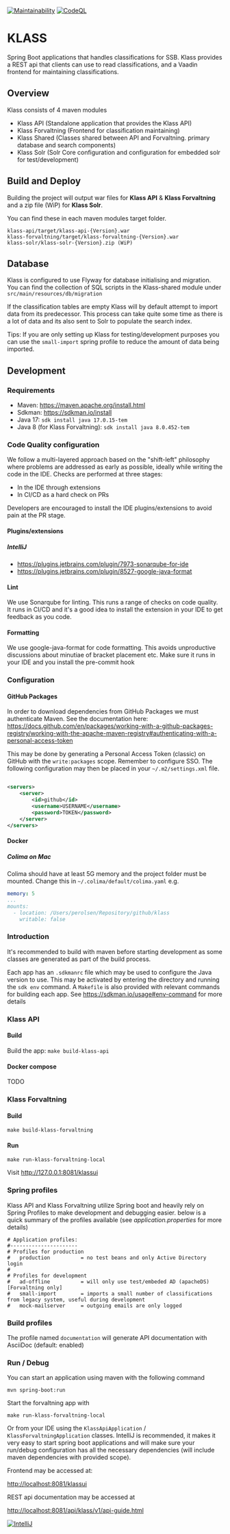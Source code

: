 [![Maintainability](https://api.codeclimate.com/v1/badges/34eed0d4c7e9abd16add/maintainability)](https://codeclimate.com/github/statisticsnorway/klass/maintainability)
[![CodeQL](https://github.com/statisticsnorway/klass/actions/workflows/codeql-analysis.yml/badge.svg)](https://github.com/statisticsnorway/klass/actions/workflows/codeql-analysis.yml)

# KLASS

Spring Boot applications that handles classifications for SSB.
Klass provides a REST api that clients can use to read classifications, and a Vaadin frontend for maintaining classifications.

## Overview

Klass consists of 4 maven modules

- Klass API (Standalone application that provides the Klass API)
- Klass Forvaltning (Frontend for classification maintaining)
- Klass Shared (Classes shared between API and Forvaltning. primary database and search components)
- Klass Solr (Solr Core configuration and configuration for embedded solr for test/development)

## Build and Deploy

Building the project will output war files for **Klass API** & **Klass Forvaltning** and a zip file (WiP) for **Klass Solr**.

You can find these in each maven modules target folder.

```
klass-api/target/klass-api-{Version}.war
klass-forvaltning/target/klass-forvaltning-{Version}.war
klass-solr/klass-solr-{Version}.zip (WiP)
```

## Database

Klass is configured to use Flyway for database initialising and migration.
You can find the collection of SQL scripts in the Klass-shared module under `src/main/resources/db/migration`

If the classification tables are empty Klass will by default attempt to import data from its predecessor.
This process can take quite some time as there is a lot of data and its also sent to Solr to populate the search index.

Tips: If you are only setting up Klass for testing/development purposes you can use the `small-import` spring profile to reduce the amount of data being imported.

## Development

### Requirements

- Maven: <https://maven.apache.org/install.html>
- Sdkman: <https://sdkman.io/install>
- Java 17: `sdk install java 17.0.15-tem`
- Java 8 (for Klass Forvaltning): `sdk install java 8.0.452-tem`

### Code Quality configuration

We follow a multi-layered approach based on the "shift-left" philosophy where problems are addressed as early as possible, ideally while writing the code in the IDE. Checks are performed at three stages:

- In the IDE through extensions
- In CI/CD as a hard check on PRs

Developers are encouraged to install the IDE plugins/extensions to avoid pain at the PR stage.

#### Plugins/extensions

##### IntelliJ

- https://plugins.jetbrains.com/plugin/7973-sonarqube-for-ide
- https://plugins.jetbrains.com/plugin/8527-google-java-format

#### Lint

We use Sonarqube for linting. This runs a range of checks on code quality. It runs in CI/CD and it's a good idea to install the extension in your IDE to get feedback as you code.

#### Formatting

We use google-java-format for code formatting. This avoids unproductive discussions about minutiae of bracket placement etc. Make sure it runs in your IDE and you install the pre-commit hook

### Configuration

#### GitHub Packages

In order to download dependencies from GitHub Packages we must authenticate Maven. See the documentation here: <https://docs.github.com/en/packages/working-with-a-github-packages-registry/working-with-the-apache-maven-registry#authenticating-with-a-personal-access-token>

This may be done by generating a Personal Access Token (classic) on GitHub with the `write:packages` scope. Remember to configure SSO. The following configuration may then be placed in your `~/.m2/settings.xml` file.

```xml

<servers>
    <server>
        <id>github</id>
        <username>USERNAME</username>
        <password>TOKEN</password>
    </server>
</servers>
```

#### Docker

##### Colima on Mac

Colima should have at least 5G memory and the project folder must be mounted. Change this in `~/.colima/default/colima.yaml` e.g.

```yaml
memory: 5
...
mounts:
  - location: /Users/perolsen/Repository/github/klass
    writable: false
```

### Introduction

It's recommended to build with maven before starting development as some classes are generated as part of the build process.

Each app has an `.sdkmanrc` file which may be used to configure the Java version to use. This may be activated by entering the directory and running the `sdk env` command. A `Makefile` is also provided with relevant commands for building each app. See <https://sdkman.io/usage#env-command> for more details

### Klass API

#### Build

Build the app: `make build-klass-api`

#### Docker compose

TODO

### Klass Forvaltning

#### Build

`make build-klass-forvaltning`

#### Run

`make run-klass-forvaltning-local`

Visit <http://127.0.0.1:8081/klassui>

### Spring profiles

Klass API and Klass Forvaltning utilize Spring boot and heavily rely on Spring Profiles to make development and debugging easier.
below is a quick summary of the profiles available (see _application.properties_ for more details)

```
# Application profiles:
#----------------------
# Profiles for production
#   production          = no test beans and only Active Directory login
#
# Profiles for development
#   ad-offline          = will only use test/embeded AD (apacheDS) [Forvaltning only]
#   small-import        = imports a small number of classifications from legacy system, useful during development
#   mock-mailserver     = outgoing emails are only logged
```

### Build profiles

The profile named `documentation` will generate API documentation with AsciiDoc (default: enabled)

### Run / Debug

You can start an application using maven with the following command

```shell
mvn spring-boot:run
```

Start the forvaltning app with

```shell
make run-klass-forvaltning-local
```

Or from your IDE using the `KlassApiApplication` / `KlassForvaltningApplication` classes.
IntelliJ is recommended, it makes it very easy to start spring boot applications and will make sure your run/debug configuration has all the necessary dependencies (will include maven dependencies with provided scope).

Frontend may be accessed at:

<http://localhost:8081/klassui>

REST api documentation may be accessed at

<http://localhost:8081/api/klass/v1/api-guide.html>

[![IntelliJ](docs/troubleshoot_workdir_small.png)](./docs/troubleshoot_workdir.png)
